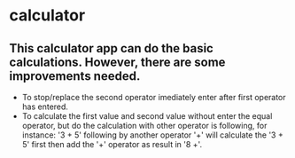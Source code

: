 # calculator

## This calculator app can do the basic calculations. However, there are some improvements needed. 
* To stop/replace the second operator imediately enter after first operator has entered. 
* To calculate the first value and second value without enter the equal operator, but do the calculation with other operator is following,
for instance:  '3 + 5' following by another operator '+' will calculate the '3 + 5' first then add the '+' operator as result in '8 +'. 

